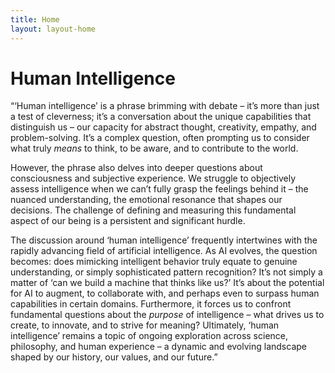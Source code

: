 ```yaml
---
title: Home
layout: layout-home
---
```


# Human Intelligence

“‘Human intelligence’ is a phrase brimming with debate – it’s more than just a test of cleverness; it’s a conversation about the unique capabilities that distinguish us – our capacity for abstract thought, creativity, empathy, and problem-solving.  It’s a complex question, often prompting us to consider what truly *means* to think, to be aware, and to contribute to the world. 

However, the phrase also delves into deeper questions about consciousness and subjective experience. We struggle to objectively assess intelligence when we can’t fully grasp the feelings behind it – the nuanced understanding, the emotional resonance that shapes our decisions.  The challenge of defining and measuring this fundamental aspect of our being is a persistent and significant hurdle.

The discussion around ‘human intelligence’ frequently intertwines with the rapidly advancing field of artificial intelligence. As AI evolves, the question becomes: does mimicking intelligent behavior truly equate to genuine understanding, or simply sophisticated pattern recognition?  It’s not simply a matter of ‘can we build a machine that thinks like us?’  It’s about the potential for AI to augment, to collaborate with, and perhaps even to surpass human capabilities in certain domains.  Furthermore, it forces us to confront fundamental questions about the *purpose* of intelligence – what drives us to create, to innovate, and to strive for meaning?  Ultimately, ‘human intelligence’ remains a topic of ongoing exploration across science, philosophy, and human experience – a dynamic and evolving landscape shaped by our history, our values, and our future.”

